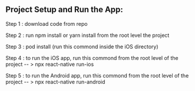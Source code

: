 

## Project Setup and Run the App:

Step 1 : 	download code from repo

Step 2 : 	run npm install or yarn install from the root level the project

Step 3 : 	pod install (run this commond inside the iOS directory)

Step 4 : 	to run the iOS app, run this commond from the root level of the project -- > npx react-native run-ios

Step 5 : 	to run the Android app, run this commond from the root level of the project -- > npx react-native run-android



